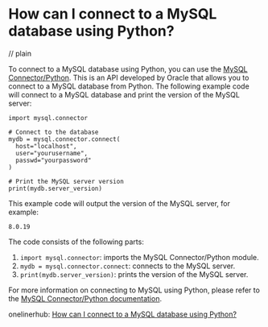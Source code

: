 # How can I connect to a MySQL database using Python?
// plain

To connect to a MySQL database using Python, you can use the [MySQL Connector/Python](https://dev.mysql.com/doc/connector-python/en/). This is an API developed by Oracle that allows you to connect to a MySQL database from Python. The following example code will connect to a MySQL database and print the version of the MySQL server:

```
import mysql.connector

# Connect to the database
mydb = mysql.connector.connect(
  host="localhost",
  user="yourusername",
  passwd="yourpassword"
)

# Print the MySQL server version
print(mydb.server_version)
```

This example code will output the version of the MySQL server, for example:

```
8.0.19
```

The code consists of the following parts:

1. `import mysql.connector`: imports the MySQL Connector/Python module.
2. `mydb = mysql.connector.connect`: connects to the MySQL server.
3. `print(mydb.server_version)`: prints the version of the MySQL server.

For more information on connecting to MySQL using Python, please refer to the [MySQL Connector/Python documentation](https://dev.mysql.com/doc/connector-python/en/).

onelinerhub: [How can I connect to a MySQL database using Python?](https://onelinerhub.com/python-mysql/how-can-i-connect-to-a-mysql-database-using-python)